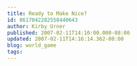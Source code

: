 ```yaml
---
title: Ready to Make Nice?
id: 8617042282558440643
author: Kirby Urner
published: 2007-02-11T14:10:00.000-08:00
updated: 2007-02-11T14:16:14.362-08:00
blog: world_game
tags: 
---
```


